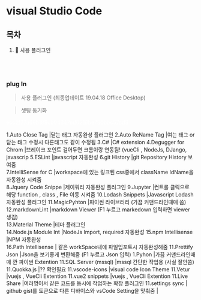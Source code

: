 # visual Studio Code

## 목차
1. :rose: 사용 플러그인

<br>
<br>

### plug In
> 사용 플러그인 (최종업데이트 19.04.18 Office Desktop)

> 셋팅 동기화 

<font color='#fff'>ecc2f77a66b198cb04347ed0216be780bbc57cd3</font>



1.Auto Close Tag                           |닫는 태그 자동완성 플러그인
2.Auto ReName Tag                          |여는 태그 or 닫는 태그 수정시 다른태그도 같이 수정됨
3.C#                                       |C# extension
4.Degugger for Chrom                       |브레이크 포인트 걸어두면 크롬이랑 연동됨! (vueCli , NodeJs, DJango, javascrip
5.ESLint                                   |javascript 자동완성
6.git History                              |git Repository History 보여줌    
7.IntelliSense for C                                      |workspace에 있는 링크된 css중에서 className IdName을 자동완성 시켜줌  
8.Jquery Code Snippe                    |제이쿼리 자동완성 플러그인
9.Jupyter                  |컨트롤 클릭으로 해당 function , class , File 이동 시켜줌
10.Lodash Snippets                  |Javascript Lodash  자동완성 플러그인 
11.MagicPyhton                  |파이썬 라이브러리 (가끔 커맨드라인때매 씀)
12.markdownLint                  |markdown Viewer (F1 누르고 markedown 입력하면 viewer 생김)  
13.Material Theme                  |테마 플러그인  
14.Node.js Module Int                         |NodeJs Import, required 자동완성
15.npm Intellisense                  |NPM 자동완성  
16.Path Intellisense                  | 같은 workSpace내에 파일입포트시 자동완성해줌 
11.Prettify Json                  |Json을 보기좋게 변환해줌 (F1 누르고 Json 입력) 
1.Pyhon                  |가끔 커맨드라인때매 깐 파이썬 Extention
11.SQL Server (mssql)               |mssql 간단한 작업용 (사실 잘안씀)
11.Quokka.js                  |?? 확인필요
11.vscode-icons                  |visual code Icon Theme
11.Vetur                  |vuejs , VueCli Extention
11.vue2 snippets                  |vuejs , VueCli Extention
11.Live Share                  |여러명이서 같은 코드를 동시에 작업하는 확장 플러그인
11.settings sync               | github gist를 토큰으로 다른 디바이스와 vsCode Setting을 맞춰줌                                           |
